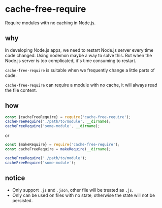# cache-free-require

Require modules with no caching in Node.js.

## why

In developing Node.js apps, we need to restart Node.js server every time code changed. Using nodemon maybe a way to solve this. But when the Node.js server is too complicated, it's time consuming to restart.

`cache-free-require` is suitable when we frequently change a little parts of code.

`cache-free-require` can require a module with no cache, it will always read the file content.

## how

```javascript
const {cacheFreeRequire} = require('cache-free-require');
cacheFreeRequire('./path/to/module', __dirname);
cacheFreeRequire('some-module', __dirname);
```

or

```javascript
const {makeRequire} = require('cache-free-require');
const cacheFreeRequire = makeRequire(__dirname);

cacheFreeRequire('./path/to/module');
cacheFreeRequire('some-module');
```

## notice

- Only support `.js` and `.json`, other file will be treated as `.js`.
- Only can be used on files with no state, otherwise the state will not be persisted.